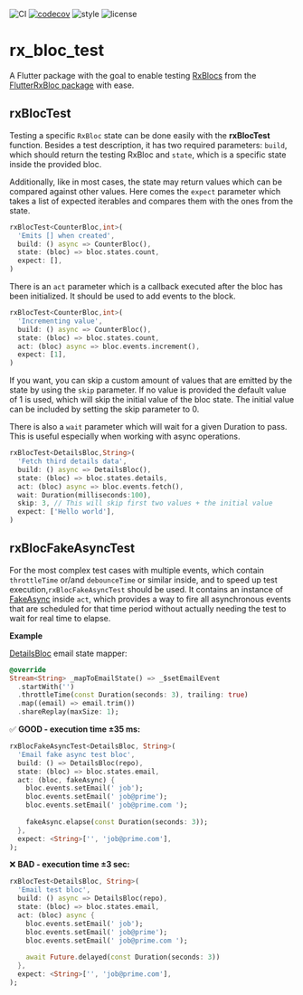

![CI](https://github.com/Prime-Holding/rx_bloc/workflows/CI/badge.svg) [![codecov](https://codecov.io/gh/Prime-Holding/rx_bloc/branch/develop/graph/badge.svg)](https://codecov.io/gh/Prime-Holding/rx_bloc/branch/develop) ![style](https://img.shields.io/badge/style-effective_dart-40c4ff.svg) ![license](https://img.shields.io/badge/license-MIT-purple.svg)

# rx_bloc_test

A Flutter package with the goal to enable testing [RxBlocs](https://pub.dev/packages/rx_bloc) from the [FlutterRxBloc package](https://pub.dev/packages/flutter_rx_bloc) with ease.

## rxBlocTest

Testing a specific `RxBloc` state can be done easily with the **rxBlocTest** function. Besides a test description, it has two required parameters: `build`, which should return the testing RxBloc and `state`, which is a specific state inside the provided bloc.

Additionally, like in most cases, the state may return values which can be compared against other values. Here comes the `expect` parameter which takes a list of expected iterables and compares them with the ones from the state.
```dart
rxBlocTest<CounterBloc,int>(
  'Emits [] when created',
  build: () async => CounterBloc(), 
  state: (bloc) => bloc.states.count,
  expect: [],
)
```
There is an `act` parameter which is a callback executed after the bloc has been initialized. It should be used to add events to the block.
```dart
rxBlocTest<CounterBloc,int>(
  'Incrementing value',
  build: () async => CounterBloc(), 
  state: (bloc) => bloc.states.count,
  act: (bloc) async => bloc.events.increment(),
  expect: [1],
)
```
If you want, you can skip a custom amount of values that are emitted by the state by using the `skip` parameter. If no value is provided the default value of 1 is used, which will skip the initial value of the bloc state. The initial value can be included by setting the skip parameter to 0.

There is also a `wait` parameter which will wait for a given Duration to pass. This is useful especially when working with async operations.
```dart
rxBlocTest<DetailsBloc,String>(
  'Fetch third details data',
  build: () async => DetailsBloc(), 
  state: (bloc) => bloc.states.details,
  act: (bloc) async => bloc.events.fetch(),
  wait: Duration(milliseconds:100),
  skip: 3, // This will skip first two values + the initial value
  expect: ['Hello world'],
)
```  

## rxBlocFakeAsyncTest
For the most complex test cases with multiple events, which contain `throttleTime` or/and `debounceTime` or similar inside, and to speed up test execution,`rxBlocFakeAsyncTest` should be used. It contains an instance of [FakeAsync](https://pub.dev/packages/fake_async) inside `act`, which provides a way to fire all asynchronous events that are scheduled for that time period without actually needing the test to wait for real time to elapse.

**Example**

[DetailsBloc](https://github.com/Prime-Holding/rx_bloc/blob/develop/packages/rx_bloc_test/test/helpers/details_bloc/details_bloc.dart) email state mapper: 
```dart
@override
Stream<String> _mapToEmailState() => _$setEmailEvent
  .startWith('')
  .throttleTime(const Duration(seconds: 3), trailing: true)
  .map((email) => email.trim())
  .shareReplay(maxSize: 1);
```

✅ **GOOD - execution time ±35 ms:**
```dart
rxBlocFakeAsyncTest<DetailsBloc, String>(
  'Email fake async test bloc',
  build: () => DetailsBloc(repo),
  state: (bloc) => bloc.states.email,
  act: (bloc, fakeAsync) {
    bloc.events.setEmail(' job');
    bloc.events.setEmail(' job@prime');
    bloc.events.setEmail(' job@prime.com ');
    
    fakeAsync.elapse(const Duration(seconds: 3));
  },
  expect: <String>['', 'job@prime.com'],
);
```


❌ **BAD - execution time ±3 sec:**
```dart
rxBlocTest<DetailsBloc, String>(
  'Email test bloc',
  build: () async => DetailsBloc(repo),
  state: (bloc) => bloc.states.email,
  act: (bloc) async {
    bloc.events.setEmail(' job');
    bloc.events.setEmail(' job@prime');
    bloc.events.setEmail(' job@prime.com ');
    
    await Future.delayed(const Duration(seconds: 3))
  },
  expect: <String>['', 'job@prime.com'],
);
```
